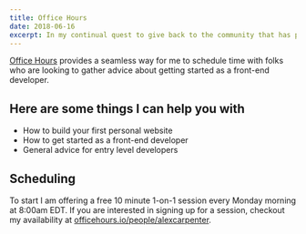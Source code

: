 ```yaml
---
title: Office Hours
date: 2018-06-16
excerpt: In my continual quest to give back to the community that has provided so much for me, I decided to signup up for a service called Office Hours.
---
```

[Office Hours](https://officehours.io/) provides a seamless way for me to schedule time with folks who are looking to gather advice about getting started as a front-end developer.

## Here are some things I can help you with

* How to build your first personal website
* How to get started as a front-end developer
* General advice for entry level developers

## Scheduling

To start I am offering a free 10 minute 1-on-1 session every Monday morning at 8:00am EDT. If you are interested in signing up for a session, checkout my availability at [officehours.io/people/alexcarpenter](https://officehours.io/people/alexcarpenter).
